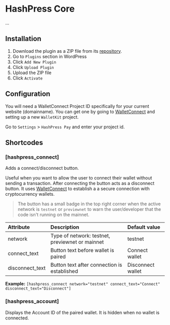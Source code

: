 # HashPress Core

...

## Installation

1. Download the plugin as a ZIP file from its [repository](https://github.com/louweal/hashpress-core).
2. Go to `Plugins` section in WordPress
3. Click `Add New Plugin`
4. Click `Upload Plugin`
5. Upload the ZIP file
6. Click `Activate`

## Configuration

You will need a WalletConnect Project ID specifically for your current website (domainname). You can get one by going to [WalletConnect](https://cloud.walletconnect.com/) and setting up a new `WalletKit` project.

Go to `Settings` > `HashPress Pay` and enter your project id.

## Shortcodes

### [hashpress_connect]

Adds a connect/disconnect button.

Useful when you want to allow the user to connect their wallet without sending a transaction. After connecting the button acts as a disconnect button. It uses [WalletConnect](https://walletconnect.com/) to establish a a secure connection with cryptocurrency wallets.

> The button has a small badge in the top right corner when the active network is `testnet` or `previewnet` to warn the user/developer that the code isn't running on the mainnet.

| Attribute       | Description                                     | Default value     |
| :-------------- | :---------------------------------------------- | :---------------- |
| network         | Type of network: testnet, previewnet or mainnet | testnet           |
| connect_text    | Button text before wallet is paired             | Connect wallet    |
| disconnect_text | Button text after connection is established     | Disconnect wallet |

**Example:**
`[hashpress_connect network="testnet" connect_text="Connect" disconnect_text="Disconnect"]`

### [hashpress_account]

Displays the Account ID of the paired wallet. It is hidden when no wallet is connected.
